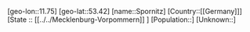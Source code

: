 ﻿---
location: [53.42,11.75]
mapzoom: [7,12] 
mapmarker: city 
type: City
tags:
- geo/City


SpocWebEntityId: 34419
isDeleted: false
confidential: public

---
[geo-lon::11.75]
[geo-lat::53.42]
[name::Spornitz]
[Country::[[Germany]]]
[State :: [[../../Mecklenburg-Vorpommern]] ]
[Population::]
[Unknown::]

